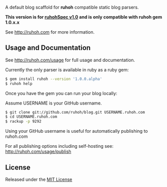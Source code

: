 A default blog scaffold for **ruhoh** compatible static blog parsers.

**This version is for [ruhohSpec v1.0](http://ruhoh.com/universal-blog-api/) and is only compatible with ruhoh gem 1.0.x.x**

See <http://ruhoh.com> for more information.

## Usage and Documentation

See <http://ruhoh.com/usage> for full usage and documentation.

Currently the only parser is available in ruby as a ruby gem:

````bash
$ gem install ruhoh --version '1.0.0.alpha'
$ ruhoh help
````

Once you have the gem you can run your blog locally:

Assume USERNAME is your GitHub username.

````bash
$ git clone git://github.com/ruhoh/blog.git USERNAME.ruhoh.com
$ cd USERNAME.ruhoh.com
$ rackup -p 9292
````

Using your GitHub username is useful for automatically publishing to ruhoh.com

For all publishing options including self-hosting see: <http://ruhoh.com/usage/publish>

## License

Released under the [MIT License](http://www.opensource.org/licenses/MIT)

 
